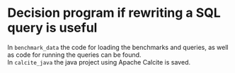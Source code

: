 # Decision program if rewriting a SQL query is useful

In `benchmark_data` the code for loading the benchmarks and queries, as well as code for running the queries can be found.  
In `calcite_java` the java project using Apache Calcite is saved.
